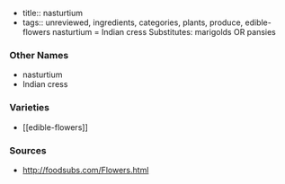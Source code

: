 - title:: nasturtium
- tags:: unreviewed, ingredients, categories, plants, produce, edible-flowers
nasturtium = Indian cress Substitutes: marigolds OR pansies

### Other Names

* nasturtium
* Indian cress

### Varieties

* [[edible-flowers]]

### Sources
* http://foodsubs.com/Flowers.html

